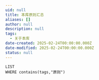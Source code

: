 ```yaml
---
uid: null
title: 本库原则汇总
aliases: []
author: null
description: null
tags:
  - 关于本库
date-created: 2025-02-24T00:00:00.000Z
date-modified: 2025-02-24T00:00:00.000Z
status: null
---
```


```dataview
LIST
WHERE contains(tags,"原则")
```
